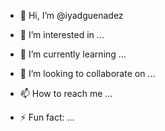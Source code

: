 - 👋 Hi, I’m @iyadguenadez
- 👀 I’m interested in ...
- 🌱 I’m currently learning ...
- 💞️ I’m looking to collaborate on ...
- 📫 How to reach me ...

- ⚡ Fun fact: ...

<!---
iyadguenadez/iyadguenadez is a ✨ special ✨ repository because its `README.md` (this file) appears on your GitHub profile.
You can click the Preview link to take a look at your changes.
--->
